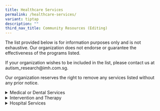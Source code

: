 ```yaml
---
title: Healthcare Services
permalink: /healthcare-services/
variant: tiptap
description: ""
third_nav_title: Community Resources (Editing)
---
```

<p>The list provided below is for information purposes only and is not exhaustive.
Our organization does not endorse or guarantee the effectiveness of the
programs listed.</p>
<p>If your organization wishes to be included in the list, please contact
us at autism_research@imh.com.sg.</p>
<p>Our organization reserves the right to remove any services listed without
any prior notice.</p>
<div data-type="detailGroup" class="isomer-accordion-group isomer-accordion isomer-accordion-white">
<details class="isomer-details">
<summary>Medical or Dental Services</summary>
<div data-type="detailsContent" class="isomer-details-content">
<table style="minWidth: 50px">
<colgroup>
<col>
<col>
</colgroup>
<tbody>
<tr>
<th rowspan="1" colspan="1">
<p>Organization/Service</p>
</th>
<th rowspan="1" colspan="1">
<p>Guide</p>
</th>
</tr>
<tr>
<td rowspan="1" colspan="1">
<p><a href="https://www.enablingguide.sg/services-listing" rel="noopener nofollow" target="_blank">Enabling Guide</a>
</p>
</td>
<td rowspan="1" colspan="1">
<p>To locate medical or dental services:</p>
<ol data-tight="true" class="tight">
<li>
<p>Go to <a href="http://www.enablingguide.sg/services-listing" rel="noopener noreferrer nofollow" target="_blank">www.enablingguide.sg/services-listing</a>
</p>
</li>
<li>
<p>Click on the 'Types of Disability' tab and select the relevant categories
e.g. Autism</p>
</li>
<li>
<p>Click on the 'Types of Disability Services' and select 'Medical and Dental'</p>
</li>
</ol>
<p>The list should be filtered for Medical and Dental services now. Other
types of disability services can be selected for other needs.</p>
</td>
</tr>
</tbody>
</table>
</div>
</details>
</div>
<div data-type="detailGroup" class="isomer-accordion-group isomer-accordion isomer-accordion-white">
<details class="isomer-details">
<summary>Intervention and Therapy</summary>
<div data-type="detailsContent" class="isomer-details-content">
<table style="minWidth: 50px">
<colgroup>
<col>
<col>
</colgroup>
<tbody>
<tr>
<th rowspan="1" colspan="1">
<p>Organization/Service</p>
</th>
<th rowspan="1" colspan="1">
<p>Guide</p>
</th>
</tr>
<tr>
<td rowspan="1" colspan="1">
<p><a href="www.enablingguide.sg/services-listing" rel="noopener nofollow" target="_blank">Enabling Guide</a>
</p>
</td>
<td rowspan="1" colspan="1">
<p>To locate intervention or therapy services:</p>
<ol data-tight="true" class="tight">
<li>
<p>Go to <a href="http://www.enablingguide.sg/services-listing" rel="noopener noreferrer nofollow" target="_blank">www.enablingguide.sg/services-listing</a>
</p>
</li>
<li>
<p>Click on the 'Types of Disability' tab and select the relevant categories
e.g. Autism</p>
</li>
<li>
<p>Click on the 'Types of Disability Services' tab and select 'Intervention
and Therapy'</p>
</li>
</ol>
<p>The list should be filtered for Intervention and Therapy services now.
Other types of disability services can be selected for other needs.</p>
</td>
</tr>
</tbody>
</table>
</div>
</details>
</div>
<div data-type="detailGroup" class="isomer-accordion-group isomer-accordion isomer-accordion-white">
<details class="isomer-details">
<summary>Hospital Services</summary>
<div data-type="detailsContent" class="isomer-details-content">
<table style="minWidth: 50px">
<colgroup>
<col>
<col>
</colgroup>
<tbody>
<tr>
<th rowspan="1" colspan="1">
<p>Organization/Service</p>
</th>
<th rowspan="1" colspan="1">
<p>Guide</p>
</th>
</tr>
<tr>
<td rowspan="1" colspan="1">
<p><a href="https://www.imh.com.sg/Clinical-Services/Outpatient-Clinics/Pages/Child-Guidance-Clinic.aspx" rel="noopener nofollow" target="_blank">Child Guidance Clinic (IMH)</a>
</p>
<p></p>
<p>Tel: 6389 2200</p>
<p></p>
<p>Child Guidance Clinic, IMH: Institute of Mental Health, Buangkok Green
Medical Park, 10 Buangkok View, Block 3, Basement 1, S(539747)</p>
<p></p>
<p>Child Guidance Clinic, HPB: Health Promotion Board Building, 3 Second
Hospital Avenue, #03-01, S(168937)</p>
</td>
<td rowspan="1" colspan="1">
<p>The Child Guidance Clinic provides autism services for children between
6 - 18 years old. Children are referred from other hospitals, polyclinics,
general practitioners and schools, or they may be self-referred. To locate
information on the Child Guidance Clinic (IMH):</p>
<ol data-tight="true" class="tight">
<li>
<p>Go to <a href="https://www.imh.com.sg/Clinical-Services/Outpatient-Clinics/Pages/Child-Guidance-Clinic.aspx" rel="noopener noreferrer nofollow" target="_blank">https://www.imh.com.sg/Clinical-Services/Outpatient-Clinics/Pages/Child-Guidance-Clinic.aspx</a>
</p>
</li>
</ol>
<p></p>
</td>
</tr>
<tr>
<td rowspan="1" colspan="1">
<p><a href="https://www.nuh.com.sg/care-at-nuh/specialties/paediatrics/developmental-and-behavioural-paediatrics" rel="noopener nofollow" target="_blank">Child Development Unit (NUH)</a>
</p>
<p></p>
<p>Tel: 6665 2530/2531</p>
<p>Email: cdu@nuhs.edu.sg</p>
<p></p>
<p>Child Development Unit, Jurong Medical Centre: 60 Jurong West Central
3, Level 2, S(648346)</p>
<p></p>
<p>Child Development Unit, Keat Hong: 2 Choa Chu Kang Loop, Level 3, S(689687)</p>
</td>
<td rowspan="1" colspan="1">
<p>To locate information on the Child Development Unit (NUH):</p>
<ol data-tight="true" class="tight">
<li>
<p>Go to <a href="https://www.nuh.com.sg/care-at-nuh/specialties/paediatrics/developmental-and-behavioural-paediatrics" rel="noopener noreferrer nofollow" target="_blank">https://www.nuh.com.sg/care-at-nuh/specialties/paediatrics/developmental-and-behavioural-paediatrics</a>
</p>
</li>
</ol>
</td>
</tr>
<tr>
<td rowspan="1" colspan="1">
<p><a href="https://www.kkh.com.sg/patient-care/areas-of-care/childrens-services/Pages/child-development.aspx" rel="noopener nofollow" target="_blank">Department of Child Development (KKH)</a>
</p>
<p></p>
<p>Tel: 6294 4050</p>
<p>Email: <a href="mailto:centralappt@kkh.com.sg" rel="noopener noreferrer nofollow" target="_blank">centralappt@kkh.com.sg</a>
</p>
<p></p>
<p>Department of Child Development, HPB: Health Promotion Board Building,
3 Second Hospital Avenue, Level 1, 2 &amp; 4, S(168937)</p>
<p></p>
<p>Department of Child Development, One Punggol: 1 Punggol Drive, #04-07,
S(828629)</p>
<p></p>
<p>Department of Child Development, Kampung Admiralty: Admiralty Medical
Centre (ADMC), Block 676, Woodlands Drive 71, Level 3, S(730676)</p>
</td>
<td rowspan="1" colspan="1">
<p>To locate information on the Department of Child Development (KKH):</p>
<ol data-tight="true" class="tight">
<li>
<p>Go to <a href="https://www.kkh.com.sg/patient-care/areas-of-care/childrens-services/Pages/child-development.aspx" rel="noopener noreferrer nofollow" target="_blank">https://www.kkh.com.sg/patient-care/areas-of-care/childrens-services/Pages/child-development.aspx</a>
</p>
</li>
</ol>
</td>
</tr>
</tbody>
</table>
</div>
</details>
</div>
<p></p>